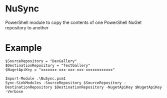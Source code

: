 # NuSync
PowerShell module to copy the contents of one PowerShell NuGet repository to another

# Example
```
$SourceRepository = "DevGallery"
$DestinationRepository = "TestGallery"
$NugetApiKey = "xxxxxxx-xxx-xxx-xxx-xxxxxxxxxxxx"

Import-Module .\NuSync.psm1
Sync-SinkModules -SourceRepository $SourceRepository -DestinationRepository $DestinationRepository -NugetApiKey $NugetApiKey -Verbose
```
